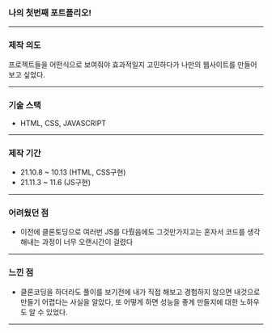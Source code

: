### 나의 첫번째 포트폴리오!

---

### 제작 의도

프로젝트들을 어떤식으로 보여줘야 효과적일지 고민하다가
나만의 웹사이트를 만들어 보고 싶었다.

---

### 기술 스택

- HTML, CSS, JAVASCRIPT

---

### 제작 기간

- 21.10.8 ~ 10.13 (HTML, CSS구현)
- 21.11.3 ~ 11.6 (JS구현)

---

### 어려웠던 점

- 이전에 클론토딩으로 여러번 JS를 다뤘음에도 그것만가지고는
  혼자서 코드를 생각해내는 과정이 너무 오랜시간이 걸렸다

---

### 느낀 점

- 클론코딩을 하더라도 풀이를 보기전에 내가 직접 해보고 경험하지 않으면 내것으로 만들기 어렵다는 사실을 알았다, 또 어떻게 하면 성능을 좋게 만들지에 대한 노하우도 알 수 있었다.

---

